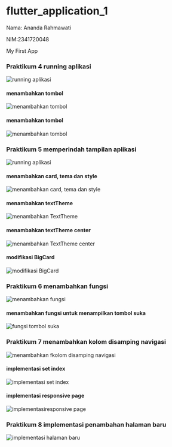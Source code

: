 # flutter_application_1

Nama: Ananda Rahmawati

NIM:2341720048

My First App 

### Praktikum 4 running aplikasi
![running aplikasi](images/myfirstapp_1.png)

#### menambahkan tombol
![menambahkan tombol](images/myfirstapp_2.png)

#### menambahkan tombol
![menambahkan tombol](images/myfirstapp_2.png)

### Praktikum 5 memperindah tampilan aplikasi
![running aplikasi](images/myfirstapp_4.png)

#### menambahkan card, tema dan style
![menambahkan card, tema dan style](images/myfirstapp_5.png)

#### menambahkan textTheme
![menambahkan TextTheme](images/myfirstapp_6.png)

#### menambahkan textTheme center
![menambahkan TextTheme center](images/myfirstapp_7.png)

#### modifikasi BigCard
![modifikasi BigCard](images/myfirstapp_8.png)

### Praktikum 6 menambahkan fungsi
![menambahkan fungsi ](images/myfirstapp9.png)

#### menambahkan fungsi untuk menampilkan tombol suka 
![fungsi tombol suka](images/myfirstapp_10.png)

### Praktikum 7 menambahkan kolom disamping navigasi
![menambahkan fkolom disamping navigasi ](images/myfirstapp_11.png)

#### implementasi set index
![implementasi set index](images/myfirstapp_12.png)

#### implementasi responsive page
![implementasiresponsive page ](images/myfirstapp_13.png)

### Praktikum 8 implementasi penambahan halaman baru
![implementasi halaman baru  ](images/myfirstapp_14.png)